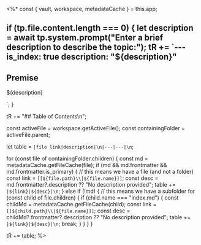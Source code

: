 <%*
const { vault, workspace, metadataCache } = this.app;

if (tp.file.content.length === 0) {
let description = await tp.system.prompt("Enter a brief description to describe the topic:");
tR += `---
is_index: true
description: "${description}"
---	

## Premise
${description}	

`;
}

tR += "## Table of Contents\n";

const activeFile = workspace.getActiveFile();
const containingFolder = activeFile.parent;

let table = `|file link|description|\n|---|---|\n`;

for (const file of containingFolder.children) {
	const md = metadataCache.getFileCache(file);
	if (md && md.frontmatter && md.frontmatter.is_primary) {
		// this means we have a file (and not a folder)
		const link = `[[${file.path}\\|${file.name}]]`;
		const desc = md.frontmatter?.description ?? "No description provided";
		table += `|${link}|${desc}|\n`;
	} else if (!md) {
		// this means we have a subfolder
		for (const child of file.children) {
			if (child.name === "index.md") {
				const childMd = metadataCache.getFileCache(child); 
				const link = `[[${child.path}\\|${file.name}]]`;
				const desc = childMd?.frontmatter?.description ?? "No description provided";
				table += `|${link}|${desc}|\n`;
				break;
			}
		}
	}
}

tR += table;
%>